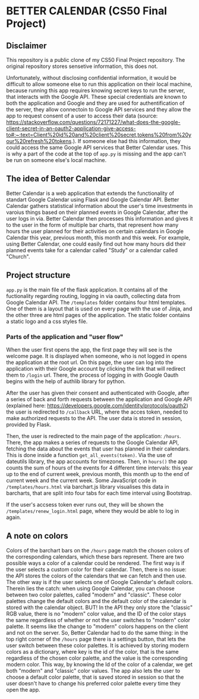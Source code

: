 # BETTER CALENDAR (CS50 Final Project)

## Disclaimer

This repository is a public clone of my CS50 Final Project repository. The original repository stores sensetive information, this does not.

Unfortunately, without disclosing confidential information, it would be difficult to allow someone else to run this application on their local machine, because running this app requires knowing secret keys to run the server, that interacts with the Google API. These special credentials are known to both the application and Google and they are used for authentification of the server, they allow connectoin to Google API services and they allow the app to request consent of a user to access their data (source: https://stackoverflow.com/questions/72171227/what-does-the-google-client-secret-in-an-oauth2-application-give-access-to#:~:text=Client%20id%20and%20client%20secret,tokens%20from%20your%20refresh%20tokens.). If someone else had this information, they could access the same Google API services that Better Calendar uses. This is why a part of the code at the top of `app.py` is missing and the app can't be run on someone else's local machine.


## The idea of Better Calendar

Better Calendar is a web application that extends the functionality of standart Google Calendar using Flask and Google Calendar API. Better Calendar gathers statistical information about the user's time investments in varoius things based on their planned events in Google Calendar, after the user logs in via. Better Calendar then processes this information and gives it to the user in the form of multiple bar charts, that represent how many hours the user planned for their activities on certain calendars in Google Calendar this year, previous month, this month and this week. For example, using Better Calendar, one could easily find out how many hours did their planned events take for a calendar called "Study" or a calendar called "Church".


## Project structure

`app.py` is the main file of the flask application. It contains all of the fuctionality regarding routing, logging in via oauth, collecting data from Google Calendar API. The `/templates` folder contains four html templates. One of them is a layout that is used on every page with the use of Jinja, and the other three are html pages of the application. The static folder contains a static logo and a css styles file.


### Parts of the application and "user flow"

When the user first opens the app, the first page they will see is the welcome page. It is displayed when someone, who is not logged in opens the application at the root url. On this page, the user can log into the application with their Google account by clicking the link that will redirect them to `/login` url. There, the process of logging in with Google Oauth begins with the help of authlib library for python.

After the user has given their consent and authenticated with Google, after a series of back and forth requests between the application and Google API (explained here: https://developers.google.com/identity/protocols/oauth2) the user is redirected to `/callback` URL, where the acces token, needed to make authorized requests to the API. The user data is stored in session, provided by Flask.

Then, the user is redirected to the main page of the application: `/hours`. There, the app makes a series of requests to the Google Calendar API, fetching the data about the events that user has planned in their calendars. This is done inside a function `get_all_events(token)`. Via the use of dateutils library, the app accounts for timezones. Then, in `hours()` the app counts the sum of hours of the events for 4 different time intervals: this year up to the end of current week, previous month, this month up to the end of current week and the current week. Some JavaScript code in `/templates/hours.html` via barchart.js library visualises this data in barcharts, that are split into four tabs for each time interval using Bootstrap.

If the user's accsess token ever runs out, they will be shown the `/templates/renew_login.html` page, where they would be able to log in again.


## A note on colors

Colors of the barchart bars on the `/hours` page match the chosen colors of the corresponding calendars, which these bars represent. There are two possible ways a color of a calendar could be rendered. The first way is if the user selects a custom color for their calendar. Then, there is no issue: the API stores the colors of the calendars that we can fetch and then use. The other way is if the user selects one of Google Calendar's default colors. Therein lies the catch: when using Google Calendar, you can choose between two color palettes, called "modern" and "classic". These color palettes change the default colors and the default color of the calendar is stored with the calendar object. BUT! In the API they only store the "classic" RGB value, there is no "modern" color value, and the ID of the color stays the same regardless of whether or not the user switches to "modern" color palette. It seems like the change to "modern" colors happens on the client and not on the server. So, Better Calendar had to do the same thing: in the top right corner of the `/hours` page there is a settings button, that lets the user switch between these color palettes. It is achieved by storing modern colors as a dictionary, where key is the id of the color, that is the same regardless of the chosen color palette, and the value is the corresponding modern color. This way, by knowing the Id of the color of a calendar, we get both "modern" and "classic" color values. The app also lets the user to choose a default color palette, that is saved stored in session so that the user doesn't have to change his preferred color palette every time they open the app.
